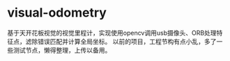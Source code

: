 # visual-odometry
基于天开花板视觉的视觉里程计，实现使用opencv调用usb摄像头、ORB处理特征点，滤除错误匹配并计算全局坐标。 以前的项目，工程节构有点小乱，多了一些测试节点，懒得整理，上传以备用。
